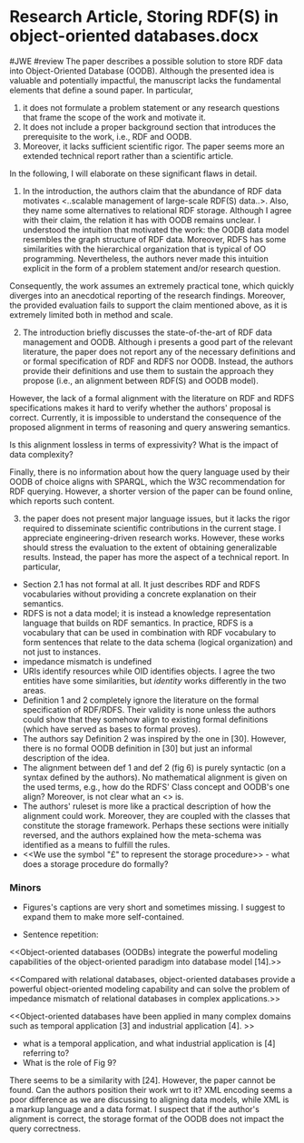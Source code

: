 # Research Article, Storing RDF(S) in object-oriented databases.docx
#JWE #review
The paper describes a possible solution to store RDF data into Object-Oriented Database (OODB).
Although the presented idea is valuable and potentially impactful,  the manuscript lacks the fundamental elements that define a sound paper. 
In particular, 
  1) it does not formulate a problem statement or any research questions that frame the scope of the work and motivate it. 
  2) It does not include a proper background section that introduces the prerequisite to the work, i.e., RDF and OODB.
  3) Moreover, it lacks sufficient scientific rigor. The paper seems more an extended technical report rather than a scientific article.

In the following, I will elaborate on these significant flaws in detail.

1) In the introduction, the authors claim that the abundance of RDF data motivates <..scalable management of large-scale RDF(S) data..>. Also, they name some alternatives to relational RDF storage. Although I agree with their claim, the relation it has with OODB remains unclear. I understood the intuition that motivated the work: the OODB data model resembles the graph structure of RDF data. Moreover, RDFS has some similarities with the hierarchical organization that is typical of OO programming. Nevertheless, the authors never made this intuition explicit in the form of a problem statement and/or research question. 

Consequently, the work assumes an extremely practical tone, which quickly diverges into an anecdotical reporting of the research findings. Moreover, the provided evaluation fails to support the claim mentioned above, as it is extremely limited both in method and scale.

2) The introduction briefly discusses the state-of-the-art of RDF data management and OODB. Although i
presents a good part of the relevant literature, the paper does not report any of the necessary definitions and or formal specification of RDF and RDFS nor OODB. Instead, the authors provide their definitions and use them to sustain the approach they propose (i.e., an alignment between RDF(S) and OODB model).

However, the lack of a formal alignment with the literature on RDF and RDFS specifications makes it hard to verify whether the authors' proposal is correct. Currently, it is impossible to understand the consequence of the proposed alignment in terms of reasoning and query answering semantics. 

Is this alignment lossless in terms of expressivity? What is the impact of data complexity?

Finally,  there is no information about how the query language used by their OODB of choice aligns with SPARQL, which the W3C recommendation for RDF querying. However, a shorter version of the paper can be found online, which reports such content.

3) the paper does not present major language issues, but it lacks the rigor required to disseminate scientific contributions in the current stage. I appreciate engineering-driven research works. However, these works should stress the evaluation to the extent of obtaining generalizable results. Instead, the paper has more the aspect of a technical report. In particular,

- Section 2.1 has not formal at all. It just describes RDF and RDFS vocabularies without providing a concrete explanation on their semantics. 
- RDFS is not a data model; it is instead a knowledge representation language that builds on RDF semantics. In practice, RDFS is a vocabulary that can be used in combination with RDF vocabulary to form sentences that relate to the data schema (logical organization) and not just to instances. 
- impedance mismatch is undefined
- URIs identify resources while OID identifies objects. I agree the two entities have some similarities, but *identity* works differently in the two areas.
- Definition 1 and 2 completely ignore the literature on the formal specification of RDF/RDFS.  Their validity is none unless the authors could show that they somehow align to existing formal definitions (which have served as bases to formal proves). 
- The authors say Definition 2 was inspired by the one in [30]. However, there is no formal OODB definition in [30] but just an informal description of the idea.
- The alignment between def 1 and def 2 (fig 6) is purely syntactic (on a syntax defined by the authors). No mathematical alignment is given on the used terms, e.g., how do the RDFS' Class concept and OODB's one align? Moreover, is not clear what an <<aggregation relationship>> is.
- The authors' ruleset is more like a practical description of how the alignment could work. Moreover, they are coupled with the classes that constitute the storage framework. Perhaps these sections were initially reversed, and the authors explained how the meta-schema was identified as a means to fulfill the rules. 
- <<We use the symbol "£" to represent the storage procedure>> - what does a storage procedure do formally?


### Minors
- Figures's captions are very short and sometimes missing. I suggest to expand them to make more self-contained.
	
- Sentence repetition:

<<Object-oriented databases (OODBs) integrate the powerful modeling capabilities of the object-oriented paradigm into database model [14].>>

<<Compared with relational databases, object-oriented databases provide a powerful object-oriented modeling capability and can solve the problem of impedance mismatch of relational databases in complex applications.>>

<<Object-oriented databases have been applied in many complex domains such as temporal application [3] and industrial application [4]. >>

- what is a temporal application, and what industrial application is [4] referring to?
- What is the role of Fig 9?

There seems to be a similarity with [24]. However, the paper cannot be found. Can the authors position their work wrt to it? XML encoding seems a poor difference as we are discussing to aligning data models, while XML is a markup language and a data format. I suspect that if the author's alignment is correct, the storage format of the OODB does not impact the query correctness.